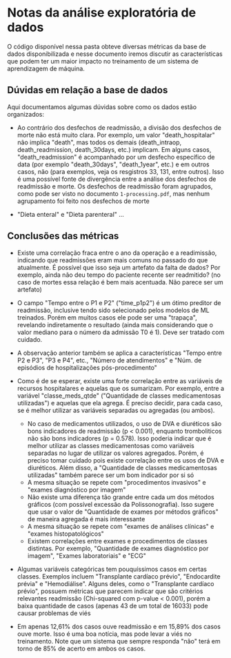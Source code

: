 Notas da análise exploratória de dados
========================================

O código disponível nessa pasta obteve diversas métricas da base de dados disponibilizada e nesse documento iremos discutir as características que podem ter um maior impacto no treinamento de um sistema de aprendizagem de máquina.

Dúvidas em relação a base de dados
----------------------------------

Aqui documentamos algumas dúvidas sobre como os dados estão organizados:

- Ao contrário dos desfechos de readmissão, a divisão dos desfechos de morte não está muito clara. Por exemplo, um valor "death_hospitalar" não implica "death", mas todos os demais (death_intraop, death_readmission, death_30days, etc.) implicam. Em alguns casos, "death_readmission" é acompanhado por um desfecho específico de data (por exemplo "death_30days", "death_1year", etc.) e em outros casos, não  (para exemplos, veja os resgistros 33, 131, entre outros).
  Isso é uma possível fonte de divergência entre a análise dos desfechos de readmissão e morte. Os desfechos de readmissão foram agrupados, como pode ser visto no documento `1-processing.pdf`, mas nenhum agrupamento foi feito nos desfechos de morte

- "Dieta enteral" e "Dieta parenteral" ...

Conclusões das métricas
------------------------
- Existe uma correlação fraca entre o ano da operação e a readimissão, indicando que readmissões eram mais comuns no passado do que atualmente. É possível que isso seja um artefato da falta de dados? Por exemplo, ainda não deu tempo do paciente recente ser readmitido? (no caso de mortes essa relação é bem mais acentuada. Não parece ser um artefato)

- O campo "Tempo entre o P1 e P2" ("time_p1p2") é um ótimo preditor de readmissão, inclusive tendo sido selecionado pelos modelos de ML treinados. Porém em muitos casos ele pode ser uma "trapaça", revelando indiretamente o resultado (ainda mais considerando que o valor mediano para o número da admissão T0 é 1). Deve ser tratado com cuidado.

- A observação anterior também se aplica a características "Tempo entre P2 e P3", "P3 e P4", etc., "Número de atendimentos" e "Núm. de episódios de hospitalizações pós-procedimento"

- Como é de se esperar, existe uma forte correlação entre as variáveis de recursos hospitalares e aquelas que os sumarizam. Por exemplo, entre a variável "classe_meds_qtde" ("Quantidade de classes medicamentosas utilizadas") e aquelas que ela agrega. É preciso decidir, para cada caso, se é melhor utilizar as variáveis separadas ou agregadas (ou ambos).
  - No caso de medicamentos utilizados, o uso de DVA e diuréticos são bons indicadores de readmissão (p < 0.001), enquanto tromboliticos não são bons indicadores (p = 0.578). Isso poderia indicar que é melhor utilizar as classes medicamentosas como variáveis separadas no lugar de utilizar os valores agregados. Porém, é preciso tomar cuidado pois existe correlação entre os usos de DVA e diuréticos. Além disso, a "Quantidade de classes medicamentosas utilizadas" também parece ser um bom indicador por si só
  - A mesma situação se repete com "procedimentos invasivos" e "exames diagnóstico por imagem"
  - Não existe uma diferença tão grande entre cada um dos métodos gráficos (com possível excessão da Polissonografia). Isso sugere que usar o valor de "Quantidade de exames por métodos gráficos" de maneira agregada é mais interessante
  - A mesma situação se repete com "exames de análises clínicas" e "exames histopatológicos"
  - Existem correlações entre exames e procedimentos de classes distintas. Por exemplo, "Quantidade de exames diagnóstico por imagem", "Exames laboratoriais" e "ECG"

- Algumas variáveis categóricas tem pouquíssimos casos em certas classes. Exemplos incluem "Transplante cardíaco prévio", "Endocardite prévia" e "Hemodiálise". Alguns deles, como o "Transplante cardíaco prévio", possuem métricas que parecem indicar que são critérios relevantes readmissão (Chi-squared com p-value < 0.001), porém a baixa quantidade de casos (apenas 43 de um total de 16033) pode causar problemas de viés

- Em apenas 12,61% dos casos ouve readmissão e em 15,89% dos casos ouve morte. Isso é uma boa notícia, mas pode levar a viés no treinamento. Note que um sistema que sempre responda "não" terá em torno de 85% de acerto em ambos os casos.